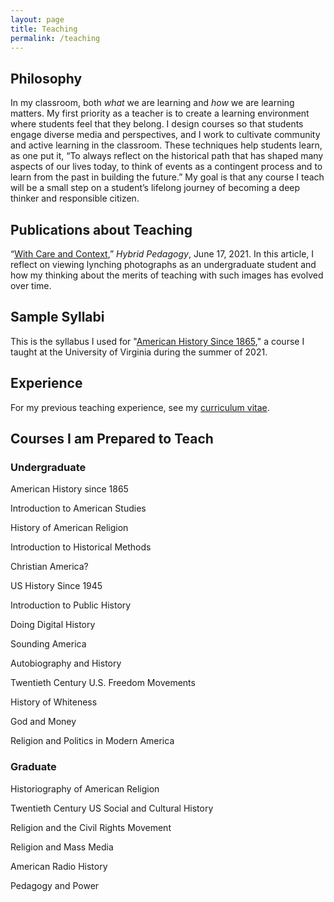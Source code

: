 ```yaml
---
layout: page
title: Teaching
permalink: /teaching
---
```



## Philosophy

In my classroom, both _what_ we are learning and _how_ we are learning matters. My first priority as a teacher is to create a learning environment where students feel that they belong. I design courses so that students engage diverse media and perspectives, and I work to cultivate community and active learning in the classroom. These techniques help students learn, as one put it, “To always reflect on the historical path that has shaped many aspects of our lives today, to think of events as a contingent process and to learn from the past in building the future.” My goal is that any course I teach will be a small step on a student’s lifelong journey of becoming a deep thinker and responsible citizen.

## Publications about Teaching

“[With Care and Context](https://hybridpedagogy.org/with-care-and-context/),” _Hybrid Pedagogy_, June 17, 2021. In this article, I reflect on viewing lynching photographs as an undergraduate student and how my thinking about the merits of teaching with such images has evolved over time.

## Sample Syllabi

This is the syllabus I used for "[American History Since 1865](https://docs.google.com/document/d/1vT8PyDJp56nDRcqXNjMallt9QP1kxwRjxRUB3idqA68/edit?usp=sharing)," a course I taught at the University of Virginia during the summer of 2021.

## Experience

For my previous teaching experience, see my [curriculum vitae](cv.html#teaching).


## Courses I am Prepared to Teach

### Undergraduate

American History since 1865

Introduction to American Studies

History of American Religion

Introduction to Historical Methods

Christian America?

US History Since 1945

Introduction to Public History

Doing Digital History

Sounding America

Autobiography and History

Twentieth Century U.S. Freedom Movements

History of Whiteness

God and Money

Religion and Politics in Modern America

### Graduate

Historiography of American Religion

Twentieth Century US Social and Cultural History

Religion and the Civil Rights Movement

Religion and Mass Media

American Radio History

Pedagogy and Power
